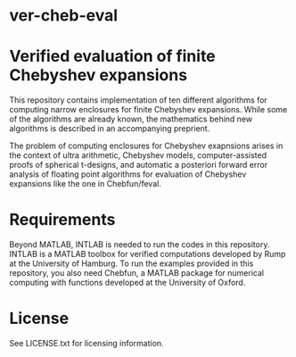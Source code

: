 # ver-cheb-eval
Verified evaluation of finite Chebyshev expansions
=============================
This repository contains implementation of ten different algorithms for computing narrow enclosures for finite Chebyshev expansions. While some of the algorithms are already known, the mathematics behind new algorithms is described in an accompanying preprient. 

The problem of computing enclosures for Chebyshev exapnsions arises in the context of ultra arithmetic, Chebyshev models, computer-assisted proofs of spherical t-designs, and automatic a posteriori forward error analysis of floating point algorithms for evaluation of Chebyshev expansions like the one in Chebfun/feval. 

Requirements
=============================

Beyond MATLAB, INTLAB is needed to run the codes in this repository. INTLAB is a MATLAB toolbox for verified computations developed by Rump at the University of Hamburg. To run the examples provided in this repository, you also need Chebfun, a MATLAB package for numerical computing with functions developed at the University of Oxford.

License
=============================
See LICENSE.txt for licensing information.
